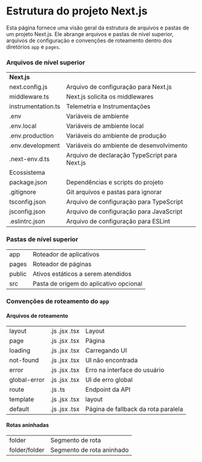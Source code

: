 # Estrutura do projeto Next.js

Esta página fornece uma visão geral da estrutura de arquivos e pastas de um projeto Next.js. Ele abrange arquivos e pastas de nível superior, arquivos de configuração e convenções de roteamento dentro dos diretórios `app` e `pages`.

### Arquivos de nível superior

<table>
  <tr>
    <td colspan="2">
      <strong>Next.js</strong>
    </td>
  </tr>
  <tr>
    <td>next.config.js</td>
    <td>Arquivo de configuração para Next.js</td>
  </tr>
  <tr>
    <td>
      middleware.ts
    </td>
    <td>
      Next.js solicita os middlewares
    </td>
  </tr>
  <tr>
    <td>instrumentation.ts</td>
    <td>Telemetria e Instrumentações</td>
  </tr>
  <tr>
    <td>.env</td>
    <td>Variáveis de ambiente</td>
  </tr>
  <tr>
    <td>.env.local</td>
    <td>Variáveis de ambiente local</td>
  </tr>
  <tr>
    <td>.env.production</td>
    <td>Variáveis do ambiente de produção</td>
  </tr>
  <tr>
    <td>.env.development</td>
    <td>Variáveis do ambiente de desenvolvimento</td>
  </tr>
  <tr>
    <td>.next-env.d.ts</td>
    <td>Arquivo de declaração TypeScript para Next.js</td>
  </tr>
  <tr>
    <td colspan="2">Ecossistema</td>
  </tr>
  <tr>
    <td>package.json</td>
    <td>Dependências e scripts do projeto</td>
  </tr>
  <tr>
    <td>.gitignore</td>
    <td>Git arquivos e pastas para ignorar</td>
  </tr>
  <tr>
    <td>tsconfig.json</td>
    <td>Arquivo de configuração para TypeScript</td>
  </tr>
  <tr>
    <td>jsconfig.json</td>
    <td>Arquivo de configuração para JavaScript</td>
  </tr>
  <tr>
    <td>.eslintrc.json</td>
    <td>Arquivo de configuração para ESLint</td>
  </tr>
</table>
	
### Pastas de nível superior

<table>
  <tr>
    <td>app</td>
    <td>Roteador de aplicativos</td>
  </tr>
  <tr>
    <td>pages</td>
    <td>Roteador de páginas</td>
  </tr>
  <tr>
    <td>public</td>
    <td>Ativos estáticos a serem atendidos</td>
  </tr>
  <tr>
    <td>src</td>
    <td>Pasta de origem do aplicativo opcional</td>
  </tr>
</table>

### Convenções de roteamento do `app` 

#### Arquivos de roteamento

<table>
  <tr>
    <td>layout</td>
    <td>.js .jsx .tsx</td>
    <td>Layout</td>
  </tr>
  <tr>
    <td>page</td>
    <td>.js .jsx .tsx</td>
    <td>Página</td
  </tr>
  <tr>
    <td>loading</td>
    <td>.js .jsx .tsx</td>
    <td>Carregando UI</td>
  </tr>
  <tr>
    <td>not-found</td>
    <td>.js .jsx .tsx</td>
    <td>UI não encontrada</td>
  </tr>
  <tr>
    <td>error</td>
    <td>.js .jsx .tsx</td>
    <td>Erro na interface do usuário</td>
  </tr>
  <tr>
    <td>global-error</td>
    <td>.js .jsx .tsx</td>
    <td>UI de erro global</td>
  </tr>
  <tr>
    <td>route</td>
    <td>.js .ts</td>
    <td>Endpoint da API</td>
  </tr>
  <tr>
    <td>template</td>
    <td>.js .jsx .tsx</td>
    <td>layout</td>
  </tr>
  <tr>
    <td>default</td>
    <td>.js .jsx .tsx</td>
    <td>Página de fallback da rota paralela</td>
  </tr>
</table>

#### Rotas aninhadas

<table>
  <tr>
    <td>folder</td>
    <td>Segmento de rota</td>
  </tr>
	<tr>
    <td>folder/folder</td>
    <td>Segmento de rota aninhado</td>
  </tr>
</table>

